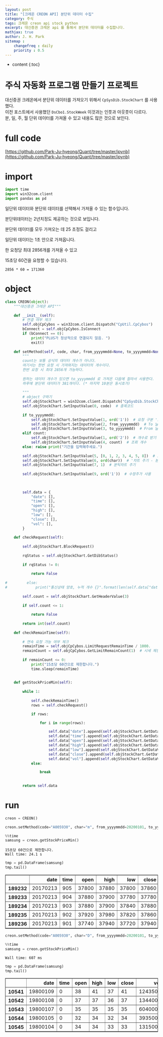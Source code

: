 ```yaml
---
layout: post
title: "[크레온 CREON API] 분단위 데이터 수집"
category: 주식
tags: 크레온 creon api stock python
excerpt: 대신증권 크레온 api 를 통해서 분단위 데이터를 수집합니다.
mathjax: true
author: J. H. Park
sitemap :
    changefreq : daily
    priority : 0.5
---
```


* content
{:toc}

# 주식 자동화 프로그램 만들기 프로젝트

대신증권 크레온에서 분단위 데이터를 가져오기 위해서 `CpSysDib.StockChart` 를 사용했다.  
이전 포스트에서 사용했던 `DsCbo1.StockWeek` 이것과는 인풋과 아웃풋이 다르다.  
분, 일, 주, 월 단위 데이터를 가져올 수 있고 내용도 많은 것으로 보인다.  

# full code
[https://github.com/Park-Ju-hyeong/Quant/tree/master/ipynb](https://github.com/Park-Ju-hyeong/Quant/tree/master/ipynb)

# import


```python
import time
import win32com.client
import pandas as pd
```

일단위 데이터와 분단위 데이터를 선택해서 가져올 수 있는 함수입니다.

분단위데이터는 2년치정도 제공하는 것으로 보입니다.

분단위 데이터를 모두 가져오는 데 25 초정도 걸리고

일단위 데이터는 1초 안으로 가져옵니다.

한 요청당 최대 2856개를 가져올 수 있고

15초당 60건을 요청할 수 있습니다.

`2856 * 60 = 171360`

# object


```python
class CREON(object):
    """대신증권 크레온 API"""
    
    def __init__(self):
        # 연결 여부 체크
        self.objCpCybos = win32com.client.Dispatch("CpUtil.CpCybos")
        bConnect = self.objCpCybos.IsConnect
        if (bConnect == 0):
            print("PLUS가 정상적으로 연결되지 않음. ")
            exit()
     
    def setMethod(self, code, char, from_yyyymmdd=None, to_yyyymmdd=None, count=None):
        """
        count는 보통 상식의 데이터 개수가 아니다.
        여기서는 한번 요청 시 가져와지는 데이터의 개수이다.
        한번 요청 시 최대 2856개 가능하다.
        
        원하는 데이터 개수가 있으면 to_yyyymmdd 로 가져온 다음에 잘라서 사용한다.
        하루에 분단위 데이터가 381개이다. (* 마지막 10분은 동시호가)
        
        """
        # object 구하기
        self.objStockChart = win32com.client.Dispatch("CpSysDib.StockChart")
        self.objStockChart.SetInputValue(0, code)  # 종목코드
        
        if to_yyyymmdd:
            self.objStockChart.SetInputValue(1, ord('1'))  # 요청 구분 '1': 기간, '2': 개수
            self.objStockChart.SetInputValue(2, from_yyyymmdd)  # To 날짜
            self.objStockChart.SetInputValue(3, to_yyyymmdd)  # From 날짜
        elif count:
            self.objStockChart.SetInputValue(1, ord('2'))  # 개수로 받기
            self.objStockChart.SetInputValue(4, count)  # 조회 개수
        else: raise print("기간을 입력해주세요.")
            
        self.objStockChart.SetInputValue(5, [0, 1, 2, 3, 4, 5, 8])  # 요청항목 - 날짜, 시간,시가,고가,저가,종가,거래량
        self.objStockChart.SetInputValue(6, ord(char))  # '차트 주기 - 분/틱
        self.objStockChart.SetInputValue(7, 1)  # 분틱차트 주기
        
        self.objStockChart.SetInputValue(9, ord('1'))  # 수정주가 사용
        
        
        
        self.data = {
            "date": [],
            "time": [],
            "open": [],
            "high": [],
            "low": [],
            "close": [],
            "vol": [],
        }
        
    def checkRequest(self):
        
        self.objStockChart.BlockRequest()
        
        rqStatus = self.objStockChart.GetDibStatus()
        
        if rqStatus != 0: 
            
            return False
        
#         else:
#             print("통신상태 양호, 누적 개수 {}".format(len(self.data["date"])))
        
        self.count = self.objStockChart.GetHeaderValue(3)
        
        if self.count <= 1: 
            
            return False
        
        return int(self.count)
    
    def checkRemainTime(self):
        
        # 연속 요청 가능 여부 체크
        remainTime = self.objCpCybos.LimitRequestRemainTime / 1000.
        remainCount = self.objCpCybos.GetLimitRemainCount(1)  # 시세 제한
        
        if remainCount <= 0:
            print("15초당 60건으로 제한합니다.")
            time.sleep(remainTime)
            
    
    def getStockPriceMin(self):
        
        while 1:
        
            self.checkRemainTime()
            rows = self.checkRequest()

            if rows:

                for i in range(rows):

                    self.data["date"].append(self.objStockChart.GetDataValue(0, i))
                    self.data["time"].append(self.objStockChart.GetDataValue(1, i))
                    self.data["open"].append(self.objStockChart.GetDataValue(2, i))
                    self.data["high"].append(self.objStockChart.GetDataValue(3, i))
                    self.data["low"].append(self.objStockChart.GetDataValue(4, i))
                    self.data["close"].append(self.objStockChart.GetDataValue(5, i))
                    self.data["vol"].append(self.objStockChart.GetDataValue(6, i))
            else:

                break
                
    
        return self.data
```

# run


```python
creon = CREON()
```


```python
creon.setMethod(code="A005930", char="m", from_yyyymmdd=20200101, to_yyyymmdd=10000101)
```


```python
%%time
samsung = creon.getStockPriceMin()
```

    15초당 60건으로 제한합니다.
    Wall time: 24.1 s
    


```python
tmp = pd.DataFrame(samsung)
tmp.tail()
```




<div>
<style scoped>
    .dataframe tbody tr th:only-of-type {
        vertical-align: middle;
    }

    .dataframe tbody tr th {
        vertical-align: top;
    }

    .dataframe thead th {
        text-align: right;
    }
</style>
<table border="1" class="dataframe">
  <thead>
    <tr style="text-align: right;">
      <th></th>
      <th>date</th>
      <th>time</th>
      <th>open</th>
      <th>high</th>
      <th>low</th>
      <th>close</th>
      <th>vol</th>
    </tr>
  </thead>
  <tbody>
    <tr>
      <th>189232</th>
      <td>20170213</td>
      <td>905</td>
      <td>37800</td>
      <td>37880</td>
      <td>37800</td>
      <td>37860</td>
      <td>48100</td>
    </tr>
    <tr>
      <th>189233</th>
      <td>20170213</td>
      <td>904</td>
      <td>37880</td>
      <td>37900</td>
      <td>37780</td>
      <td>37780</td>
      <td>80500</td>
    </tr>
    <tr>
      <th>189234</th>
      <td>20170213</td>
      <td>903</td>
      <td>37880</td>
      <td>37900</td>
      <td>37840</td>
      <td>37880</td>
      <td>61400</td>
    </tr>
    <tr>
      <th>189235</th>
      <td>20170213</td>
      <td>902</td>
      <td>37920</td>
      <td>37980</td>
      <td>37820</td>
      <td>37860</td>
      <td>98000</td>
    </tr>
    <tr>
      <th>189236</th>
      <td>20170213</td>
      <td>901</td>
      <td>37740</td>
      <td>37940</td>
      <td>37720</td>
      <td>37940</td>
      <td>453900</td>
    </tr>
  </tbody>
</table>
</div>




```python
creon.setMethod(code="A005930", char="D", from_yyyymmdd=20200101, to_yyyymmdd=10000101)
```


```python
%%time
samsung = creon.getStockPriceMin()
```

    Wall time: 607 ms
    


```python
tmp = pd.DataFrame(samsung)
tmp.tail()
```




<div>
<style scoped>
    .dataframe tbody tr th:only-of-type {
        vertical-align: middle;
    }

    .dataframe tbody tr th {
        vertical-align: top;
    }

    .dataframe thead th {
        text-align: right;
    }
</style>
<table border="1" class="dataframe">
  <thead>
    <tr style="text-align: right;">
      <th></th>
      <th>date</th>
      <th>time</th>
      <th>open</th>
      <th>high</th>
      <th>low</th>
      <th>close</th>
      <th>vol</th>
    </tr>
  </thead>
  <tbody>
    <tr>
      <th>10541</th>
      <td>19800109</td>
      <td>0</td>
      <td>38</td>
      <td>41</td>
      <td>37</td>
      <td>41</td>
      <td>1243500</td>
    </tr>
    <tr>
      <th>10542</th>
      <td>19800108</td>
      <td>0</td>
      <td>37</td>
      <td>37</td>
      <td>36</td>
      <td>37</td>
      <td>1344000</td>
    </tr>
    <tr>
      <th>10543</th>
      <td>19800107</td>
      <td>0</td>
      <td>35</td>
      <td>35</td>
      <td>35</td>
      <td>35</td>
      <td>604000</td>
    </tr>
    <tr>
      <th>10544</th>
      <td>19800105</td>
      <td>0</td>
      <td>32</td>
      <td>34</td>
      <td>32</td>
      <td>34</td>
      <td>393500</td>
    </tr>
    <tr>
      <th>10545</th>
      <td>19800104</td>
      <td>0</td>
      <td>34</td>
      <td>34</td>
      <td>33</td>
      <td>33</td>
      <td>131500</td>
    </tr>
  </tbody>
</table>
</div>


